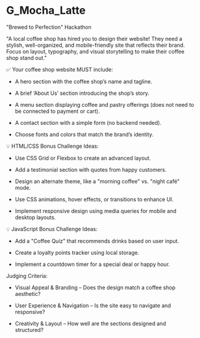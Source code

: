 # G_Mocha_Latte

"Brewed to Perfection" Hackathon

"A local coffee shop has hired you to design their website! They need a stylish, well-organized, and mobile-friendly site that reflects their brand. Focus on layout, typography, and visual storytelling to make their coffee shop stand out."

✅ Your coffee shop website MUST include:

- A hero section with the coffee shop’s name and tagline.

- A brief ‘About Us’ section introducing the shop’s story.

- A menu section displaying coffee and pastry offerings (does not need to be connected to payment or cart).

- A contact section with a simple form (no backend needed).

- Choose fonts and colors that match the brand’s identity.

💡 HTML/CSS Bonus Challenge Ideas:

- Use CSS Grid or Flexbox to create an advanced layout.

- Add a testimonial section with quotes from happy customers.

- Design an alternate theme, like a "morning coffee" vs. "night café" mode.

- Use CSS animations, hover effects, or transitions to enhance UI.

- Implement responsive design using media queries for mobile and desktop layouts.

💡 JavaScript Bonus Challenge Ideas:

- Add a "Coffee Quiz" that recommends drinks based on user input.

- Create a loyalty points tracker using local storage.

- Implement a countdown timer for a special deal or happy hour.

Judging Criteria:

- Visual Appeal & Branding – Does the design match a coffee shop aesthetic?

- User Experience & Navigation – Is the site easy to navigate and responsive?

- Creativity & Layout – How well are the sections designed and structured?

